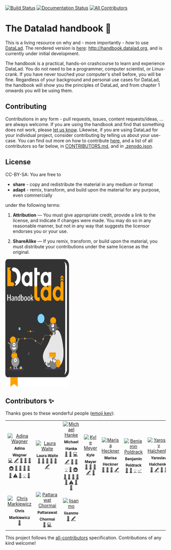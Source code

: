 [![Build Status](https://travis-ci.org/datalad-handbook/book.svg?branch=master)](https://travis-ci.org/datalad-handbook/book) [![Documentation Status](https://readthedocs.org/projects/datalad-handbook/badge/?version=latest)](http://handbook.datalad.org/en/latest/?badge=latest)
[![All Contributors](https://img.shields.io/badge/all_contributors-10-orange.svg?style=flat-square)](#contributors)

# The Datalad handbook :orange_book:

This is a living resource on why and - more importantly - *how* to use [DataLad](http://www.datalad.org).
The rendered version is [here](http://handbook.datalad.org): http://handbook.datalad.org, and is currently
under initial development.

The handbook is a practical, hands-on crashcourse to learn and experience DataLad.
You do not need to be a programmer, computer scientist, or Linux-crank. If you have never touched your computer's shell before, you will be fine. Regardless of your background and personal use cases for DataLad, the handbook will show you the principles of DataLad, and from chapter 1 onwards you will be using them.

## Contributing

Contributions in any form - pull requests, issues, content requests/ideas, ... are always welcome.
If you are using the handbook and find that something does not work,
please [let us know](https://github.com/datalad-handbook/book/issues/new).
Likewise, if you are using DataLad for your individual project, consider contributing by telling us about your use-case.
You can find out more on how to contribute [here](http://handbook.datalad.org/en/latest/contributing.html),
and a list of all contributors so far below, in [CONTRIBUTORS.md](CONTRIBUTORS.md), and in [.zenodo.json](.zenodo.json).

## License

CC-BY-SA: You are free to

- **share** - copy and redistribute the material in any medium or format
- **adapt** - remix, transform, and build upon the material for any purpose, even commercially

under the following terms:

1) **Attribution** — You must give appropriate credit, provide a link to the license, and indicate
 if changes were made. You may do so in any reasonable manner, but not in any way that suggests
 the licensor endorses you or your use.

2) **ShareAlike** — If you remix, transform, or build upon the material, you must distribute your
 contributions under the same license as the original.

<img src="https://raw.githubusercontent.com/datalad-handbook/book/master/artwork/logo.svg?sanitize=true" width="200" height="400">  

## Contributors ✨

Thanks goes to these wonderful people ([emoji key](https://allcontributors.org/docs/en/emoji-key)):

<!-- ALL-CONTRIBUTORS-LIST:START - Do not remove or modify this section -->
<!-- prettier-ignore -->
<table>
  <tr>
    <td align="center"><a href="https://www.researchgate.net/profile/Adina_Wagner"><img src="https://avatars1.githubusercontent.com/u/29738718?v=4" width="100px;" alt="Adina Wagner"/><br /><sub><b>Adina Wagner</b></sub></a><br /><a href="https://github.com/datalad-handbook/book/commits?author=adswa" title="Code">💻</a> <a href="#content-adswa" title="Content">🖋</a> <a href="https://github.com/datalad-handbook/book/commits?author=adswa" title="Documentation">📖</a> <a href="#design-adswa" title="Design">🎨</a> <a href="#ideas-adswa" title="Ideas, Planning, & Feedback">🤔</a> <a href="#infra-adswa" title="Infrastructure (Hosting, Build-Tools, etc)">🚇</a> <a href="#maintenance-adswa" title="Maintenance">🚧</a> <a href="#projectManagement-adswa" title="Project Management">📆</a> <a href="#review-adswa" title="Reviewed Pull Requests">👀</a> <a href="#userTesting-adswa" title="User Testing">📓</a> <a href="#talk-adswa" title="Talks">📢</a> <a href="https://github.com/datalad-handbook/book/commits?author=adswa" title="Tests">⚠️</a> <a href="https://github.com/datalad-handbook/book/issues?q=author%3Aadswa" title="Bug reports">🐛</a> <a href="#example-adswa" title="Examples">💡</a> <a href="#question-adswa" title="Answering Questions">💬</a></td>
    <td align="center"><a href="https://github.com/loj"><img src="https://avatars2.githubusercontent.com/u/15157717?v=4" width="100px;" alt="Laura Waite"/><br /><sub><b>Laura Waite</b></sub></a><br /><a href="#ideas-loj" title="Ideas, Planning, & Feedback">🤔</a> <a href="#maintenance-loj" title="Maintenance">🚧</a> <a href="#review-loj" title="Reviewed Pull Requests">👀</a> <a href="#talk-loj" title="Talks">📢</a> <a href="#question-loj" title="Answering Questions">💬</a> <a href="#content-loj" title="Content">🖋</a></td>
    <td align="center"><a href="http://psychoinformatics.de"><img src="https://avatars1.githubusercontent.com/u/136479?v=4" width="100px;" alt="Michael Hanke"/><br /><sub><b>Michael Hanke</b></sub></a><br /><a href="#question-mih" title="Answering Questions">💬</a> <a href="https://github.com/datalad-handbook/book/issues?q=author%3Amih" title="Bug reports">🐛</a> <a href="https://github.com/datalad-handbook/book/commits?author=mih" title="Code">💻</a> <a href="#content-mih" title="Content">🖋</a> <a href="https://github.com/datalad-handbook/book/commits?author=mih" title="Documentation">📖</a> <a href="#design-mih" title="Design">🎨</a> <a href="#example-mih" title="Examples">💡</a> <a href="#ideas-mih" title="Ideas, Planning, & Feedback">🤔</a> <a href="#infra-mih" title="Infrastructure (Hosting, Build-Tools, etc)">🚇</a> <a href="#maintenance-mih" title="Maintenance">🚧</a> <a href="#plugin-mih" title="Plugin/utility libraries">🔌</a> <a href="#projectManagement-mih" title="Project Management">📆</a> <a href="#review-mih" title="Reviewed Pull Requests">👀</a> <a href="#tool-mih" title="Tools">🔧</a> <a href="https://github.com/datalad-handbook/book/commits?author=mih" title="Tests">⚠️</a> <a href="#talk-mih" title="Talks">📢</a> <a href="#userTesting-mih" title="User Testing">📓</a></td>
    <td align="center"><a href="https://github.com/kyleam"><img src="https://avatars2.githubusercontent.com/u/1297788?v=4" width="100px;" alt="Kyle Meyer"/><br /><sub><b>Kyle Meyer</b></sub></a><br /><a href="https://github.com/datalad-handbook/book/issues?q=author%3Akyleam" title="Bug reports">🐛</a> <a href="#review-kyleam" title="Reviewed Pull Requests">👀</a> <a href="#question-kyleam" title="Answering Questions">💬</a> <a href="#content-kyleam" title="Content">🖋</a> <a href="#ideas-kyleam" title="Ideas, Planning, & Feedback">🤔</a></td>
    <td align="center"><a href="https://github.com/marisaheckner"><img src="https://avatars2.githubusercontent.com/u/52243533?v=4" width="100px;" alt="Marisa Heckner"/><br /><sub><b>Marisa Heckner</b></sub></a><br /><a href="#ideas-marisaheckner" title="Ideas, Planning, & Feedback">🤔</a> <a href="#userTesting-marisaheckner" title="User Testing">📓</a> <a href="https://github.com/datalad-handbook/book/issues?q=author%3Amarisaheckner" title="Bug reports">🐛</a> <a href="#content-marisaheckner" title="Content">🖋</a></td>
    <td align="center"><a href="https://github.com/bpoldrack"><img src="https://avatars2.githubusercontent.com/u/10498301?v=4" width="100px;" alt="Benjamin Poldrack"/><br /><sub><b>Benjamin Poldrack</b></sub></a><br /><a href="#question-bpoldrack" title="Answering Questions">💬</a> <a href="#ideas-bpoldrack" title="Ideas, Planning, & Feedback">🤔</a> <a href="#example-bpoldrack" title="Examples">💡</a> <a href="#tutorial-bpoldrack" title="Tutorials">✅</a></td>
    <td align="center"><a href="http://www.onerussian.com"><img src="https://avatars3.githubusercontent.com/u/39889?v=4" width="100px;" alt="Yaroslav Halchenko"/><br /><sub><b>Yaroslav Halchenko</b></sub></a><br /><a href="#review-yarikoptic" title="Reviewed Pull Requests">👀</a> <a href="#content-yarikoptic" title="Content">🖋</a> <a href="#ideas-yarikoptic" title="Ideas, Planning, & Feedback">🤔</a> <a href="https://github.com/datalad-handbook/book/issues?q=author%3Ayarikoptic" title="Bug reports">🐛</a></td>
  </tr>
  <tr>
    <td align="center"><a href="https://github.com/effigies"><img src="https://avatars0.githubusercontent.com/u/83442?v=4" width="100px;" alt="Chris Markiewicz"/><br /><sub><b>Chris Markiewicz</b></sub></a><br /><a href="https://github.com/datalad-handbook/book/issues?q=author%3Aeffigies" title="Bug reports">🐛</a></td>
    <td align="center"><a href="http://pat.chormai.org"><img src="https://avatars0.githubusercontent.com/u/1214890?v=4" width="100px;" alt="Pattarawat Chormai"/><br /><sub><b>Pattarawat Chormai</b></sub></a><br /><a href="https://github.com/datalad-handbook/book/issues?q=author%3Aheytitle" title="Bug reports">🐛</a> <a href="https://github.com/datalad-handbook/book/commits?author=heytitle" title="Code">💻</a></td>
    <td align="center"><a href="https://github.com/lisanmo"><img src="https://avatars0.githubusercontent.com/u/52251433?v=4" width="100px;" alt="lisanmo"/><br /><sub><b>lisanmo</b></sub></a><br /><a href="https://github.com/datalad-handbook/book/issues?q=author%3Alisanmo" title="Bug reports">🐛</a> <a href="#content-lisanmo" title="Content">🖋</a></td>
  </tr>
</table>

<!-- ALL-CONTRIBUTORS-LIST:END -->

This project follows the [all-contributors](https://github.com/all-contributors/all-contributors) specification. Contributions of any kind welcome!
